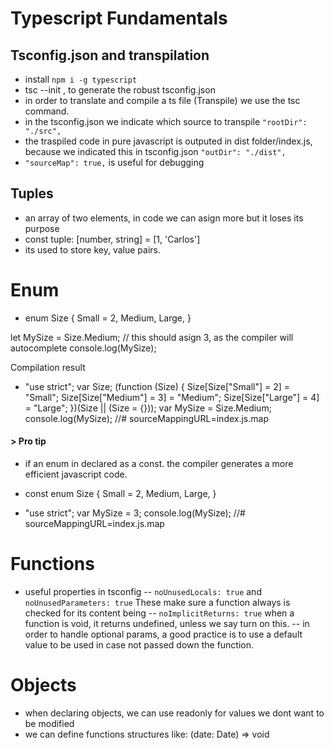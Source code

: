 # Typescript Fundamentals

## Tsconfig.json and transpilation

- install `npm i -g typescript`
- tsc --init , to generate the robust tsconfig.json
- in order to translate and compile a ts file (Transpile) we use the tsc command.
- in the tsconfig.json we indicate which source to transpile `"rootDir": "./src",`
- the traspiled code in pure javascript is outputed in dist folder/index.js, because we indicated this in tsconfig.json `"outDir": "./dist",`
- `"sourceMap": true,` is useful for debugging

## Tuples

- an array of two elements, in code we can asign more but it loses its purpose
- const tuple: [number, string] = [1, 'Carlos']
- its used to store key, value pairs.

# Enum

- enum Size {
  Small = 2,
  Medium,
  Large,
  }

let MySize = Size.Medium; // this should asign 3, as the compiler will autocomplete
console.log(MySize);

Compilation result

- "use strict";
  var Size;
  (function (Size) {
  Size[Size["Small"] = 2] = "Small";
  Size[Size["Medium"] = 3] = "Medium";
  Size[Size["Large"] = 4] = "Large";
  })(Size || (Size = {}));
  var MySize = Size.Medium;
  console.log(MySize);
  //# sourceMappingURL=index.js.map

#### > Pro tip

- if an enum in declared as a const. the compiler generates a more efficient javascript code.
- const enum Size {
  Small = 2,
  Medium,
  Large,
  }

- "use strict";
  var MySize = 3;
  console.log(MySize);
  //# sourceMappingURL=index.js.map

# Functions

- useful properties in tsconfig
  -- `noUnusedLocals: true` and `noUnusedParameters: true` These make sure a function always is checked for its content being
  -- `noImplicitReturns: true` when a function is void, it returns undefined, unless we say turn on this.
  -- in order to handle optional params, a good practice is to use a default value to be used in case not passed down the function.

# Objects

- when declaring objects, we can use readonly for values we dont want to be modified
- we can define functions structures like: (date: Date) => void
